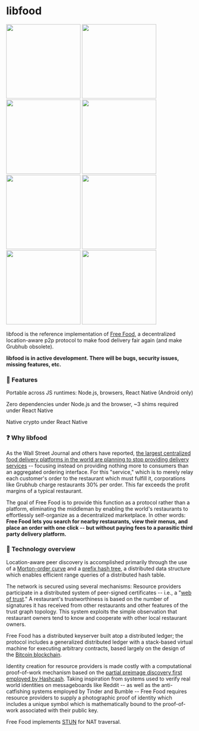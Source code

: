# libfood

<img src="https://github.com/noahlevenson/libfood/screens/blob/master/order_detail.jpg" height="200">
<img src="https://github.com/noahlevenson/libfood/screens/blob/master/menu_editor.jpg" height="200">
<img src="https://github.com/noahlevenson/libfood/screens/blob/master/chat.jpg" height="200">
<img src="https://github.com/noahlevenson/libfood/screens/blob/master/trust_network.jpg" height="200">
<img src="https://github.com/noahlevenson/libfood/screens/blob/master/console.jpg" height="200">
<img src="https://github.com/noahlevenson/libfood/screens/blob/master/rest_list.png" height="200">
<img src="https://github.com/noahlevenson/libfood/screens/blob/master/add_item.jpg" height="200">
<img src="https://github.com/noahlevenson/libfood/screens/blob/master/checkout.jpg" height="200">

libfood is the reference implementation of [Free Food](https://freefood.is), a decentralized location-aware p2p protocol to make food delivery fair again (and make Grubhub obsolete).

**libfood is in active development. There will be bugs, security issues, missing features, etc.**

### :brain: Features
Portable across JS runtimes: Node.js, browsers, React Native (Android only)

Zero dependencies under Node.js and the browser, ~3 shims required under React Native

Native crypto under React Native

### :question: Why libfood
As the Wall Street Journal and others have reported, [the largest centralized food delivery platforms in the world are planning to stop providing delivery services](https://www.wsj.com/articles/strategy-behind-blockbuster-grubhub-deal-dont-deliver-11593266407) -- focusing instead on providing nothing more to consumers than an aggregated ordering interface. For this "service," which is to merely relay each customer's order to the restaurant which must fulfill it, corporations like Grubhub charge restaurants 30% per order. This far exceeds the profit margins of a typical restaurant.

The goal of Free Food is to provide this function as a protocol rather than a platform, eliminating the middleman by enabling the world's restaurants to effortlessly self-organize as a decentralized marketplace. In other words: **Free Food lets you search for nearby restaurants, view their menus, and place an order with one click -- but without paying fees to a parasitic third party delivery platform.**

### :floppy_disk: Technology overview
Location-aware peer discovery is accomplished primarily through the use of a [Morton-order curve](https://en.wikipedia.org/wiki/Z-order_curve) and a [prefix hash tree](https://people.eecs.berkeley.edu/~sylvia/papers/pht.pdf), a distributed data structure which enables efficient range queries of a distributed hash table.

The network is secured using several mechanisms: Resource providers participate in a distributed system of peer-signed certificates -- i.e., a "[web of trust](https://en.wikipedia.org/wiki/Web_of_trust)." A restaurant's trustworthiness is based on the number of signatures it has received from other restaurants and other features of the trust graph topology. This system exploits the simple observation that restaurant owners tend to know and cooperate with other local restaurant owners.

Free Food has a distributed keyserver built atop a distributed ledger; the protocol includes a generalized distributed ledger with a stack-based virtual machine for executing arbitrary contracts, based largely on the design of the [Bitcoin blockchain](https://bitcoin.org/bitcoin.pdf).

Identity creation for resource providers is made costly with a computational proof-of-work mechanism based on the [partial preimage discovery first employed by Hashcash](https://en.wikipedia.org/wiki/Hashcash). Taking inspiration from systems used to verify real world identities on messageboards like Reddit -- as well as the anti-catfishing systems employed by Tinder and Bumble -- Free Food requires resource providers to supply a photographic proof of identity which includes a unique symbol which is mathematically bound to the proof-of-work associated with their public key.

Free Food implements [STUN](https://tools.ietf.org/html/rfc5389) for NAT traversal.
